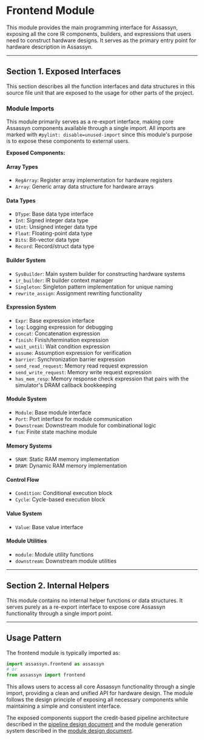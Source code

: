 # Frontend Module

This module provides the main programming interface for Assassyn, exposing all the core IR components, builders, and expressions that users need to construct hardware designs. It serves as the primary entry point for hardware description in Assassyn.

---

## Section 1. Exposed Interfaces

This section describes all the function interfaces and data structures in this source file unit that are exposed to the usage for other parts of the project.

### Module Imports

This module primarily serves as a re-export interface, making core Assassyn components available through a single import. All imports are marked with `#pylint: disable=unused-import` since this module's purpose is to expose these components to external users.

**Exposed Components:**

#### Array Types
- `RegArray`: Register array implementation for hardware registers
- `Array`: Generic array data structure for hardware arrays

#### Data Types
- `DType`: Base data type interface
- `Int`: Signed integer data type
- `UInt`: Unsigned integer data type  
- `Float`: Floating-point data type
- `Bits`: Bit-vector data type
- `Record`: Record/struct data type

#### Builder System
- `SysBuilder`: Main system builder for constructing hardware systems
- `ir_builder`: IR builder context manager
- `Singleton`: Singleton pattern implementation for unique naming
- `rewrite_assign`: Assignment rewriting functionality

#### Expression System
- `Expr`: Base expression interface
- `log`: Logging expression for debugging
- `concat`: Concatenation expression
- `finish`: Finish/termination expression
- `wait_until`: Wait condition expression
- `assume`: Assumption expression for verification
- `barrier`: Synchronization barrier expression
- `send_read_request`: Memory read request expression
- `send_write_request`: Memory write request expression
- `has_mem_resp`: Memory response check expression that pairs with the simulator's DRAM callback bookkeeping

#### Module System
- `Module`: Base module interface
- `Port`: Port interface for module communication
- `Downstream`: Downstream module for combinational logic
- `fsm`: Finite state machine module

#### Memory Systems
- `SRAM`: Static RAM memory implementation
- `DRAM`: Dynamic RAM memory implementation

#### Control Flow
- `Condition`: Conditional execution block
- `Cycle`: Cycle-based execution block

#### Value System
- `Value`: Base value interface

#### Module Utilities
- `module`: Module utility functions
- `downstream`: Downstream module utilities

---

## Section 2. Internal Helpers

This module contains no internal helper functions or data structures. It serves purely as a re-export interface to expose core Assassyn functionality through a single import point.

---

## Usage Pattern

The frontend module is typically imported as:

```python
import assassyn.frontend as assassyn
# or
from assassyn import frontend
```

This allows users to access all core Assassyn functionality through a single import, providing a clean and unified API for hardware design. The module follows the design principle of exposing all necessary components while maintaining a simple and consistent interface.

The exposed components support the credit-based pipeline architecture described in the [pipeline design document](../../docs/design/internal/pipeline.md) and the module generation system described in the [module design document](../../docs/design/internal/module.md).
